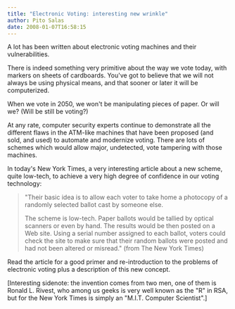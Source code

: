 ```yaml
---
title: "Electronic Voting: interesting new wrinkle"
author: Pito Salas
date: 2008-01-07T16:58:15
---
```




A lot has been written about electronic voting machines and their
vulnerabilities.

There is indeed something very primitive about the way we vote today, with
markers on sheets of cardboards. You've got to believe that we will not always
be using physical means, and that sooner or later it will be computerized.

When we vote in 2050, we won't be manipulating pieces of paper. Or will we?
(Will be still be voting?)

At any rate, computer security experts continue to demonstrate all the
different flaws in the ATM-like machines that have been proposed (and sold,
and used) to automate and modernize voting. There are lots of schemes which
would allow major, undetected, vote tampering with those machines.

In today's New York Times, a very interesting article about a new scheme,
quite low-tech, to achieve a very high degree of confidence in our voting
technology:

> "Their basic idea is to allow each voter to take home a photocopy of a
> randomly selected ballot cast by someone else.
>
> The scheme is low-tech. Paper ballots would be tallied by optical scanners
> or even by hand. The results would be then posted on a Web site. Using a
> serial number assigned to each ballot, voters could check the site to make
> sure that their random ballots were posted and had not been altered or
> misread." (from The New York Times)

Read the article for a good primer and re-introduction to the problems of
electronic voting plus a description of this new concept.

[Interesting sidenote: the invention comes from two men, one of them is Ronald
L. Rivest, who among us geeks is very well known as the "R" in RSA, but for
the New York Times is simply an "M.I.T. Computer Scientist".]


